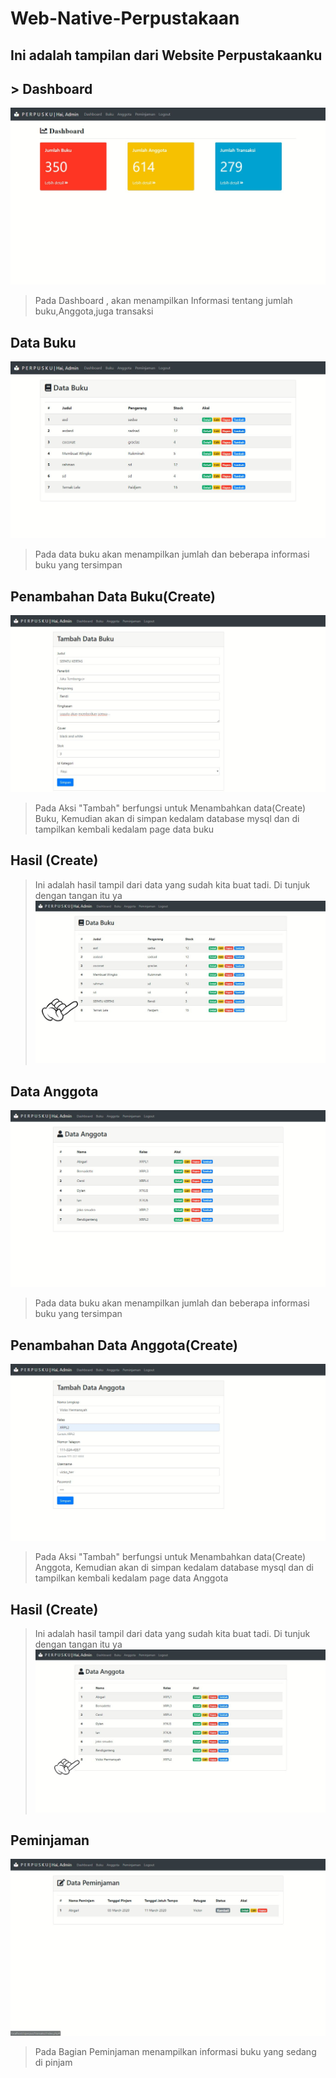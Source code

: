 # Web-Native-Perpustakaan
>
## Ini adalah tampilan dari Website Perpustakaanku
## > Dashboard
![Alt Text](https://github.com/rendiwibawa/Web-Native-Perpustakaan/blob/master/foto/a.JPG)
>Pada Dashboard , akan menampilkan Informasi tentang jumlah buku,Anggota,juga transaksi
## Data Buku 
![Alt Text](https://github.com/rendiwibawa/Web-Native-Perpustakaan/blob/master/foto/b.JPG)
> Pada data buku akan menampilkan jumlah dan beberapa informasi buku yang tersimpan
## Penambahan Data Buku(Create)
![Alt Text](https://github.com/rendiwibawa/Web-Native-Perpustakaan/blob/master/foto/c.JPG)
> Pada Aksi "Tambah" berfungsi untuk Menambahkan data(Create) Buku, Kemudian akan di simpan kedalam database mysql dan di tampilkan kembali kedalam page data buku
## Hasil (Create) 
> Ini adalah hasil tampil dari data yang sudah kita buat tadi. Di tunjuk dengan tangan itu ya
![Alt Text](https://github.com/rendiwibawa/Web-Native-Perpustakaan/blob/master/foto/d.jpeg)
## Data Anggota
![Alt Text](https://github.com/rendiwibawa/Web-Native-Perpustakaan/blob/master/foto/e.JPG)
> Pada data buku akan menampilkan jumlah dan beberapa informasi buku yang tersimpan
## Penambahan Data Anggota(Create)
![Alt Text](https://github.com/rendiwibawa/Web-Native-Perpustakaan/blob/master/foto/f.JPG)
> Pada Aksi "Tambah" berfungsi untuk Menambahkan data(Create) Anggota, Kemudian akan di simpan kedalam database mysql dan di tampilkan kembali kedalam page data Anggota
## Hasil (Create)
> Ini adalah hasil tampil dari data yang sudah kita buat tadi. Di tunjuk dengan tangan itu ya
![Alt Text](https://github.com/rendiwibawa/Web-Native-Perpustakaan/blob/master/foto/g.jpeg)
## Peminjaman
![Alt Text](https://github.com/rendiwibawa/Web-Native-Perpustakaan/blob/master/foto/h.JPG)
> Pada Bagian Peminjaman menampilkan informasi buku yang sedang di pinjam
